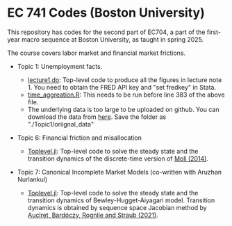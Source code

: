 # EC 741 Codes (Boston University)

This repository has codes for the second part of EC704, a part of the first-year macro sequence at Boston University, as taught in spring 2025.

The course covers labor market and financial market frictions.
* Topic 1: Unemployment facts.
  * [lecture1.do](./Topic1/lecture1.do): Top-level code to produce all the figures in lecture note 1. You need to obtain the FRED API key and "set fredkey" in Stata.
  * [time_aggreation.R](./Topic1/time_aggregation.R): This needs to be run before line 383 of the above file.
  * The underlying data is too large to be uploaded on github. You can download the data from [here](https://www.dropbox.com/scl/fo/aofw98nppaey0pjoi1aql/AL0pFltslJinYj_tKfWq4IY?rlkey=a9v0i1ugkf30ik5zyiiam77eb&dl=1). Save the folder as "./Topic1/oriignal_data"

* Topic 6: Financial friction and misallocation
  * [Toplevel.jl](./Topic6/Toplevel.jl): Top-level code to solve the steady state and the transition dynamics of the discrete-time version of [Moll (2014)](https://benjaminmoll.com/wp-content/uploads/2019/07/TFPFF.pdf).

* Topic 7: Canonical Incomplete Market Models (co-written with Aruzhan Nurlankul)
  * [Toplevel.jl](./Topic7/Toplevel.jl): Top-level code to solve the steady state and the transition dynamics of Bewley-Hugget-Aiyagari model. Transition dynamics is obtained by sequence space Jacobian method by [Auclret, Bardóczy, Rognlie and Straub (2021)](https://web.stanford.edu/~aauclert/sequence_space_jacobian.pdf).


